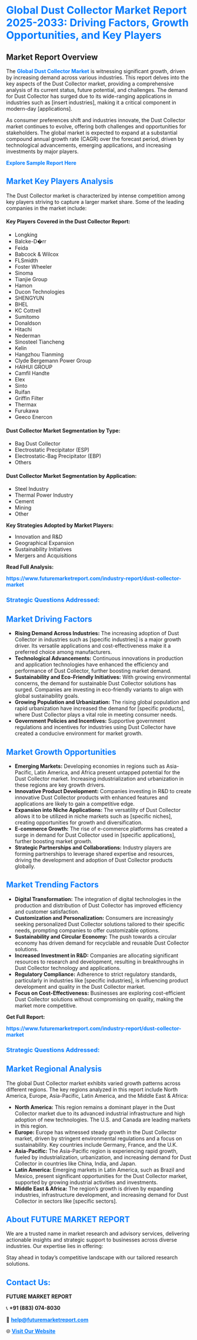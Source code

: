 <h1 style="color: #007BFF;">Global Dust Collector Market Report 2025-2033: Driving Factors, Growth Opportunities, and Key Players</h1>

<section id="overview">
<h2>Market Report Overview</h2>
<p>The <a href="https://www.futuremarketreport.com/industry-report/dust-collector-market" style="color: #007BFF; text-decoration: none;"><strong>Global Dust Collector Market</strong></a> is witnessing significant growth, driven by increasing demand across various industries. This report delves into the key aspects of the Dust Collector market, providing a comprehensive analysis of its current status, future potential, and challenges. The demand for Dust Collector has surged due to its wide-ranging applications in industries such as [insert industries], making it a critical component in modern-day [applications].</p>
<p>As consumer preferences shift and industries innovate, the Dust Collector market continues to evolve, offering both challenges and opportunities for stakeholders. The global market is expected to expand at a substantial compound annual growth rate (CAGR) over the forecast period, driven by technological advancements, emerging applications, and increasing investments by major players.</p>
</section>

<section id="overview">
<p><a href="https://www.futuremarketreport.com/request-sample/reportId=58881" style="color: #007BFF; text-decoration: none;"><strong>Explore Sample Report Here</strong></a></p>
</section>

<section id="key-players">
<h2 style="color: #007BFF;">Market Key Players Analysis</h2>
<p>The Dust Collector market is characterized by intense competition among key players striving to capture a larger market share. Some of the leading companies in the market include:</p>
<h4>Key Players Covered in the Dust Collector Report:</h4>
<ul><li>Longking</li><li>Balcke-D�rr</li><li>Feida</li><li>Babcock &amp; Wilcox</li><li>FLSmidth</li><li>Foster Wheeler</li><li>Sinoma</li><li>Tianjie Group</li><li>Hamon</li><li>Ducon Technologies</li><li>SHENGYUN</li><li>BHEL</li><li>KC Cottrell</li><li>Sumitomo</li><li>Donaldson</li><li>Hitachi</li><li>Nederman</li><li>Sinosteel Tiancheng</li><li>Kelin</li><li>Hangzhou Tianming</li><li>Clyde Bergemann Power Group</li><li>HAIHUI GROUP</li><li>Camfil Handte</li><li>Elex</li><li>Sinto</li><li>Ruifan</li><li>Griffin Filter</li><li>Thermax</li><li>Furukawa</li><li>Geeco Enercon</li></ul>
<h4>Dust Collector Market Segmentation by Type:</h4>
<ul><li>Bag Dust Collector</li><li>Electrostatic Precipitator (ESP)</li><li>Electrostatic-Bag Precipitator (EBP)</li><li>Others</li></ul>

<h4>Dust Collector Market Segmentation by Application:</h4>
<ul><li>Steel Industry</li><li>Thermal Power Industry</li><li>Cement</li><li>Mining</li><li>Other</li></ul>
<p><strong>Key Strategies Adopted by Market Players:</strong></p>
<ul>
<li>Innovation and R&D</li>
<li>Geographical Expansion</li>
<li>Sustainability Initiatives</li>
<li>Mergers and Acquisitions</li>
</ul>
</section>

<section>
<p><strong>Read Full Analysis: </strong></p><a href="https://www.futuremarketreport.com/industry-report/dust-collector-market" style="color: #007BFF; text-decoration: none;"><strong>https://www.futuremarketreport.com/industry-report/dust-collector-market</strong></a>
<h3 style="color: #007BFF;">Strategic Questions Addressed:</h3>
</section>

<section id="driving-factors">
<h2 style="color: #007BFF;">Market Driving Factors</h2>
<ul>
<li><strong>Rising Demand Across Industries:</strong> The increasing adoption of Dust Collector in industries such as [specific industries] is a major growth driver. Its versatile applications and cost-effectiveness make it a preferred choice among manufacturers.</li>
<li><strong>Technological Advancements:</strong> Continuous innovations in production and application technologies have enhanced the efficiency and performance of Dust Collector, further boosting market demand.</li>
<li><strong>Sustainability and Eco-Friendly Initiatives:</strong> With growing environmental concerns, the demand for sustainable Dust Collector solutions has surged. Companies are investing in eco-friendly variants to align with global sustainability goals.</li>
<li><strong>Growing Population and Urbanization:</strong> The rising global population and rapid urbanization have increased the demand for [specific products], where Dust Collector plays a vital role in meeting consumer needs.</li>
<li><strong>Government Policies and Incentives:</strong> Supportive government regulations and incentives for industries using Dust Collector have created a conducive environment for market growth.</li>
</ul>
</section>

<section id="growth-opportunities">
<h2 style="color: #007BFF;">Market Growth Opportunities</h2>
<ul>
<li><strong>Emerging Markets:</strong> Developing economies in regions such as Asia-Pacific, Latin America, and Africa present untapped potential for the Dust Collector market. Increasing industrialization and urbanization in these regions are key growth drivers.</li>
<li><strong>Innovative Product Development:</strong> Companies investing in R&D to create innovative Dust Collector products with enhanced features and applications are likely to gain a competitive edge.</li>
<li><strong>Expansion into Niche Applications:</strong> The versatility of Dust Collector allows it to be utilized in niche markets such as [specific niches], creating opportunities for growth and diversification.</li>
<li><strong>E-commerce Growth:</strong> The rise of e-commerce platforms has created a surge in demand for Dust Collector used in [specific applications], further boosting market growth.</li>
<li><strong>Strategic Partnerships and Collaborations:</strong> Industry players are forming partnerships to leverage shared expertise and resources, driving the development and adoption of Dust Collector products globally.</li>
</ul>
</section>

<section id="trending-factors">
<h2 style="color: #007BFF;">Market Trending Factors</h2>
<ul>
<li><strong>Digital Transformation:</strong> The integration of digital technologies in the production and distribution of Dust Collector has improved efficiency and customer satisfaction.</li>
<li><strong>Customization and Personalization:</strong> Consumers are increasingly seeking personalized Dust Collector solutions tailored to their specific needs, prompting companies to offer customizable options.</li>
<li><strong>Sustainability and Circular Economy:</strong> The push towards a circular economy has driven demand for recyclable and reusable Dust Collector solutions.</li>
<li><strong>Increased Investment in R&D:</strong> Companies are allocating significant resources to research and development, resulting in breakthroughs in Dust Collector technology and applications.</li>
<li><strong>Regulatory Compliance:</strong> Adherence to strict regulatory standards, particularly in industries like [specific industries], is influencing product development and quality in the Dust Collector market.</li>
<li><strong>Focus on Cost-Effectiveness:</strong> Businesses are exploring cost-efficient Dust Collector solutions without compromising on quality, making the market more competitive.</li>
</ul>
</section>

<section>
<p><strong>Get Full Report: </strong></p><a href="https://www.futuremarketreport.com/industry-report/dust-collector-market" style="color: #007BFF; text-decoration: none;"><strong>https://www.futuremarketreport.com/industry-report/dust-collector-market</strong></a>
<h3 style="color: #007BFF;">Strategic Questions Addressed:</h3>
</section>


<section id="regional-analysis">
<h2 style="color: #007BFF;">Market Regional Analysis</h2>
<p>The global Dust Collector market exhibits varied growth patterns across different regions. The key regions analyzed in this report include North America, Europe, Asia-Pacific, Latin America, and the Middle East & Africa:</p>
<ul>
<li><strong>North America:</strong> This region remains a dominant player in the Dust Collector market due to its advanced industrial infrastructure and high adoption of new technologies. The U.S. and Canada are leading markets in this region.</li>
<li><strong>Europe:</strong> Europe has witnessed steady growth in the Dust Collector market, driven by stringent environmental regulations and a focus on sustainability. Key countries include Germany, France, and the U.K.</li>
<li><strong>Asia-Pacific:</strong> The Asia-Pacific region is experiencing rapid growth, fueled by industrialization, urbanization, and increasing demand for Dust Collector in countries like China, India, and Japan.</li>
<li><strong>Latin America:</strong> Emerging markets in Latin America, such as Brazil and Mexico, present significant opportunities for the Dust Collector market, supported by growing industrial activities and investments.</li>
<li><strong>Middle East & Africa:</strong> The region’s growth is driven by expanding industries, infrastructure development, and increasing demand for Dust Collector in sectors like [specific sectors].</li>
</ul>
</section>

<footer>
<h2 style="color: #007BFF;">About FUTURE MARKET REPORT</h2>
<p>We are a trusted name in market research and advisory services, delivering actionable insights and strategic support to businesses across diverse industries. Our expertise lies in offering:</p>

<p>Stay ahead in today’s competitive landscape with our tailored research solutions.</p>

<h2 style="color: #007BFF;">Contact Us:</h2>
<p><strong>FUTURE MARKET REPORT</strong></p>
<p>📞 <strong>+91 (883) 074-8030</strong></p>
<p>📧 <strong><a href="mailto:help@futuremarketreport.com" style="color: #007BFF;">help@futuremarketreport.com</a></strong></p>
<p>🌐 <strong><a href="https://www.futuremarketreport.com/" style="color: #007BFF;">Visit Our Website</a></strong></p>
</footer>